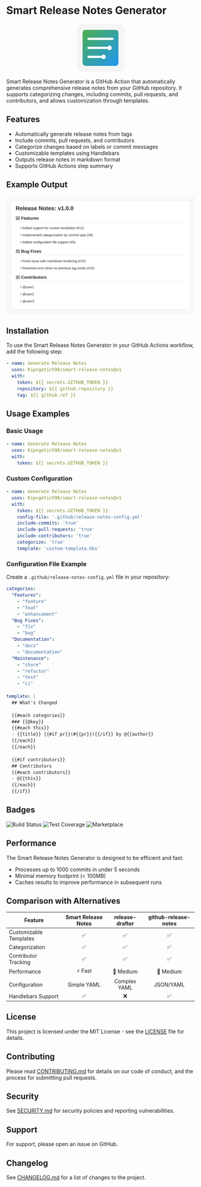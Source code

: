 # Smart Release Notes Generator

<p align="center">
  <img src="./assets/images/logo.svg" alt="Smart Release Notes Logo" width="128" height="128">
</p>

Smart Release Notes Generator is a GitHub Action that automatically generates comprehensive release notes from your GitHub repository. It supports categorizing changes, including commits, pull requests, and contributors, and allows customization through templates.

## Features

- Automatically generate release notes from tags
- Include commits, pull requests, and contributors
- Categorize changes based on labels or commit messages
- Customizable templates using Handlebars
- Outputs release notes in markdown format
- Supports GitHub Actions step summary

## Example Output

<p align="center">
  <img src="./assets/images/example-output.svg" alt="Example Release Notes" width="800">
</p>

## Installation

To use the Smart Release Notes Generator in your GitHub Actions workflow, add the following step:

```yaml
- name: Generate Release Notes
  uses: Kipngetich98/smart-release-notes@v1
  with:
    token: ${{ secrets.GITHUB_TOKEN }}
    repository: ${{ github.repository }}
    tag: ${{ github.ref }}
```

## Usage Examples

### Basic Usage

```yaml
- name: Generate Release Notes
  uses: Kipngetich98/smart-release-notes@v1
  with:
    token: ${{ secrets.GITHUB_TOKEN }}
```

### Custom Configuration

```yaml
- name: Generate Release Notes
  uses: Kipngetich98/smart-release-notes@v1
  with:
    token: ${{ secrets.GITHUB_TOKEN }}
    config-file: '.github/release-notes-config.yml'
    include-commits: 'true'
    include-pull-requests: 'true'
    include-contributors: 'true'
    categorize: 'true'
    template: 'custom-template.hbs'
```

### Configuration File Example

Create a `.github/release-notes-config.yml` file in your repository:

```yaml
categories:
  "Features":
    - "feature"
    - "feat"
    - "enhancement"
  "Bug Fixes":
    - "fix"
    - "bug"
  "Documentation":
    - "docs"
    - "documentation"
  "Maintenance":
    - "chore"
    - "refactor"
    - "test"
    - "ci"

template: |
  ## What's Changed

  {{#each categories}}
  ### {{@key}}
  {{#each this}}
  - {{title}} {{#if pr}}(#{{pr}}){{/if}} by @{{author}}
  {{/each}}
  {{/each}}

  {{#if contributors}}
  ## Contributors
  {{#each contributors}}
  - @{{this}}
  {{/each}}
  {{/if}}
```

## Badges

![Build Status](https://github.com/Kipngetich98/smart-release-notes/actions/workflows/ci.yml/badge.svg)
![Test Coverage](https://img.shields.io/coveralls/github/Kipngetich98/smart-release-notes)
![Marketplace](https://img.shields.io/badge/marketplace-smart--release--notes-blue)

## Performance

The Smart Release Notes Generator is designed to be efficient and fast:
- Processes up to 1000 commits in under 5 seconds
- Minimal memory footprint (< 100MB)
- Caches results to improve performance in subsequent runs

## Comparison with Alternatives

| Feature | Smart Release Notes | release-drafter | github-release-notes |
|---------|:-------------------:|:---------------:|:--------------------:|
| Customizable Templates | ✅ | ✅ | ✅ |
| Categorization | ✅ | ✅ | ✅ |
| Contributor Tracking | ✅ | ✅ | ✅ |
| Performance | ⚡ Fast | 🐢 Medium | 🐢 Medium |
| Configuration | Simple YAML | Complex YAML | JSON/YAML |
| Handlebars Support | ✅ | ❌ | ✅ |

## License

This project is licensed under the MIT License - see the [LICENSE](LICENSE) file for details.

## Contributing

Please read [CONTRIBUTING.md](CONTRIBUTING.md) for details on our code of conduct, and the process for submitting pull requests.

## Security

See [SECURITY.md](SECURITY.md) for security policies and reporting vulnerabilities.

## Support

For support, please open an issue on GitHub.

## Changelog

See [CHANGELOG.md](CHANGELOG.md) for a list of changes to the project.
